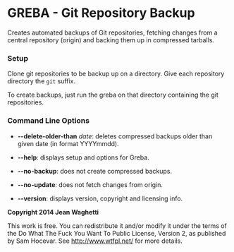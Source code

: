 # GREBA - Git Repository Backup

Creates automated backups of Git repositories,
fetching changes from a central repository
(origin) and backing them up in compressed
tarballs.

### Setup

Clone git repositories to be backup up on a
directory. Give each repository directory the
`git` suffix.

To create backups, just run the greba on that
directory containing the git repositories.

### Command Line Options

* **--delete-older-than** *date*:
deletes compressed backups older than given date
(in format YYYYmmdd).

* **--help**:
displays setup and options for Greba.

* **--no-backup**:
does not create compressed backups.

* **--no-update**:
does not fetch changes from origin.

* **--version**:
displays version, copyright and licensing info.

**Copyright 2014 Jean Waghetti**

This work is free. You can redistribute it and/or modify it under the
terms of the Do What The Fuck You Want To Public License, Version 2,
as published by Sam Hocevar. See http://www.wtfpl.net/ for more details.
